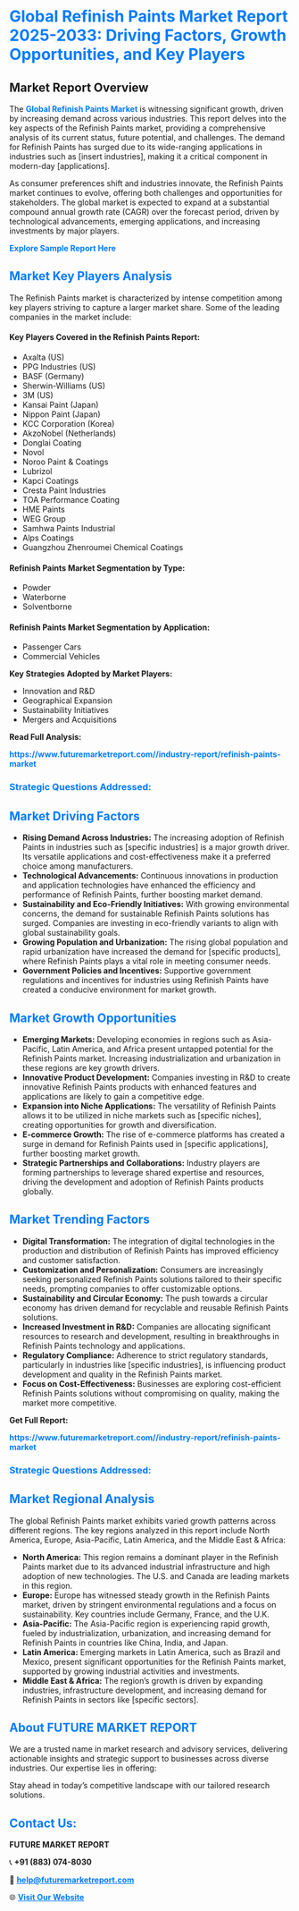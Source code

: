 <h1 style="color: #007BFF;">Global Refinish Paints Market Report 2025-2033: Driving Factors, Growth Opportunities, and Key Players</h1>

<section id="overview">
<h2>Market Report Overview</h2>
<p>The <a href="https://www.futuremarketreport.com//industry-report/refinish-paints-market" style="color: #007BFF; text-decoration: none;"><strong>Global Refinish Paints Market</strong></a> is witnessing significant growth, driven by increasing demand across various industries. This report delves into the key aspects of the Refinish Paints market, providing a comprehensive analysis of its current status, future potential, and challenges. The demand for Refinish Paints has surged due to its wide-ranging applications in industries such as [insert industries], making it a critical component in modern-day [applications].</p>
<p>As consumer preferences shift and industries innovate, the Refinish Paints market continues to evolve, offering both challenges and opportunities for stakeholders. The global market is expected to expand at a substantial compound annual growth rate (CAGR) over the forecast period, driven by technological advancements, emerging applications, and increasing investments by major players.</p>
</section>

<section id="overview">
<p><a href="https://www.futuremarketreport.com//request-sample/reportId=90868" style="color: #007BFF; text-decoration: none;"><strong>Explore Sample Report Here</strong></a></p>
</section>

<section id="key-players">
<h2 style="color: #007BFF;">Market Key Players Analysis</h2>
<p>The Refinish Paints market is characterized by intense competition among key players striving to capture a larger market share. Some of the leading companies in the market include:</p>
<h4>Key Players Covered in the Refinish Paints Report:</h4>
<ul><li>Axalta (US)</li><li>PPG Industries (US)</li><li>BASF (Germany)</li><li>Sherwin-Williams (US)</li><li>3M (US)</li><li>Kansai Paint (Japan)</li><li>Nippon Paint (Japan)</li><li>KCC Corporation (Korea)</li><li>AkzoNobel (Netherlands)</li><li>Donglai Coating</li><li>Novol</li><li>Noroo Paint &amp; Coatings</li><li>Lubrizol</li><li>Kapci Coatings</li><li>Cresta Paint Industries</li><li>TOA Performance Coating</li><li>HME Paints</li><li>WEG Group</li><li>Samhwa Paints Industrial</li><li>Alps Coatings</li><li>Guangzhou Zhenroumei Chemical Coatings</li></ul>
<h4>Refinish Paints Market Segmentation by Type:</h4>
<ul><li>Powder</li><li>Waterborne</li><li>Solventborne</li></ul>

<h4>Refinish Paints Market Segmentation by Application:</h4>
<ul><li>Passenger Cars</li><li>Commercial Vehicles</li></ul>
<p><strong>Key Strategies Adopted by Market Players:</strong></p>
<ul>
<li>Innovation and R&D</li>
<li>Geographical Expansion</li>
<li>Sustainability Initiatives</li>
<li>Mergers and Acquisitions</li>
</ul>
</section>

<section>
<p><strong>Read Full Analysis: </strong></p><a href="https://www.futuremarketreport.com//industry-report/refinish-paints-market" style="color: #007BFF; text-decoration: none;"><strong>https://www.futuremarketreport.com//industry-report/refinish-paints-market</strong></a>
<h3 style="color: #007BFF;">Strategic Questions Addressed:</h3>
</section>

<section id="driving-factors">
<h2 style="color: #007BFF;">Market Driving Factors</h2>
<ul>
<li><strong>Rising Demand Across Industries:</strong> The increasing adoption of Refinish Paints in industries such as [specific industries] is a major growth driver. Its versatile applications and cost-effectiveness make it a preferred choice among manufacturers.</li>
<li><strong>Technological Advancements:</strong> Continuous innovations in production and application technologies have enhanced the efficiency and performance of Refinish Paints, further boosting market demand.</li>
<li><strong>Sustainability and Eco-Friendly Initiatives:</strong> With growing environmental concerns, the demand for sustainable Refinish Paints solutions has surged. Companies are investing in eco-friendly variants to align with global sustainability goals.</li>
<li><strong>Growing Population and Urbanization:</strong> The rising global population and rapid urbanization have increased the demand for [specific products], where Refinish Paints plays a vital role in meeting consumer needs.</li>
<li><strong>Government Policies and Incentives:</strong> Supportive government regulations and incentives for industries using Refinish Paints have created a conducive environment for market growth.</li>
</ul>
</section>

<section id="growth-opportunities">
<h2 style="color: #007BFF;">Market Growth Opportunities</h2>
<ul>
<li><strong>Emerging Markets:</strong> Developing economies in regions such as Asia-Pacific, Latin America, and Africa present untapped potential for the Refinish Paints market. Increasing industrialization and urbanization in these regions are key growth drivers.</li>
<li><strong>Innovative Product Development:</strong> Companies investing in R&D to create innovative Refinish Paints products with enhanced features and applications are likely to gain a competitive edge.</li>
<li><strong>Expansion into Niche Applications:</strong> The versatility of Refinish Paints allows it to be utilized in niche markets such as [specific niches], creating opportunities for growth and diversification.</li>
<li><strong>E-commerce Growth:</strong> The rise of e-commerce platforms has created a surge in demand for Refinish Paints used in [specific applications], further boosting market growth.</li>
<li><strong>Strategic Partnerships and Collaborations:</strong> Industry players are forming partnerships to leverage shared expertise and resources, driving the development and adoption of Refinish Paints products globally.</li>
</ul>
</section>

<section id="trending-factors">
<h2 style="color: #007BFF;">Market Trending Factors</h2>
<ul>
<li><strong>Digital Transformation:</strong> The integration of digital technologies in the production and distribution of Refinish Paints has improved efficiency and customer satisfaction.</li>
<li><strong>Customization and Personalization:</strong> Consumers are increasingly seeking personalized Refinish Paints solutions tailored to their specific needs, prompting companies to offer customizable options.</li>
<li><strong>Sustainability and Circular Economy:</strong> The push towards a circular economy has driven demand for recyclable and reusable Refinish Paints solutions.</li>
<li><strong>Increased Investment in R&D:</strong> Companies are allocating significant resources to research and development, resulting in breakthroughs in Refinish Paints technology and applications.</li>
<li><strong>Regulatory Compliance:</strong> Adherence to strict regulatory standards, particularly in industries like [specific industries], is influencing product development and quality in the Refinish Paints market.</li>
<li><strong>Focus on Cost-Effectiveness:</strong> Businesses are exploring cost-efficient Refinish Paints solutions without compromising on quality, making the market more competitive.</li>
</ul>
</section>

<section>
<p><strong>Get Full Report: </strong></p><a href="https://www.futuremarketreport.com//industry-report/refinish-paints-market" style="color: #007BFF; text-decoration: none;"><strong>https://www.futuremarketreport.com//industry-report/refinish-paints-market</strong></a>
<h3 style="color: #007BFF;">Strategic Questions Addressed:</h3>
</section>


<section id="regional-analysis">
<h2 style="color: #007BFF;">Market Regional Analysis</h2>
<p>The global Refinish Paints market exhibits varied growth patterns across different regions. The key regions analyzed in this report include North America, Europe, Asia-Pacific, Latin America, and the Middle East & Africa:</p>
<ul>
<li><strong>North America:</strong> This region remains a dominant player in the Refinish Paints market due to its advanced industrial infrastructure and high adoption of new technologies. The U.S. and Canada are leading markets in this region.</li>
<li><strong>Europe:</strong> Europe has witnessed steady growth in the Refinish Paints market, driven by stringent environmental regulations and a focus on sustainability. Key countries include Germany, France, and the U.K.</li>
<li><strong>Asia-Pacific:</strong> The Asia-Pacific region is experiencing rapid growth, fueled by industrialization, urbanization, and increasing demand for Refinish Paints in countries like China, India, and Japan.</li>
<li><strong>Latin America:</strong> Emerging markets in Latin America, such as Brazil and Mexico, present significant opportunities for the Refinish Paints market, supported by growing industrial activities and investments.</li>
<li><strong>Middle East & Africa:</strong> The region’s growth is driven by expanding industries, infrastructure development, and increasing demand for Refinish Paints in sectors like [specific sectors].</li>
</ul>
</section>

<footer>
<h2 style="color: #007BFF;">About FUTURE MARKET REPORT</h2>
<p>We are a trusted name in market research and advisory services, delivering actionable insights and strategic support to businesses across diverse industries. Our expertise lies in offering:</p>

<p>Stay ahead in today’s competitive landscape with our tailored research solutions.</p>

<h2 style="color: #007BFF;">Contact Us:</h2>
<p><strong>FUTURE MARKET REPORT</strong></p>
<p>📞 <strong>+91 (883) 074-8030</strong></p>
<p>📧 <strong><a href="mailto:help@futuremarketreport.com" style="color: #007BFF;">help@futuremarketreport.com</a></strong></p>
<p>🌐 <strong><a href="https://www.futuremarketreport.com/" style="color: #007BFF;">Visit Our Website</a></strong></p>
</footer>